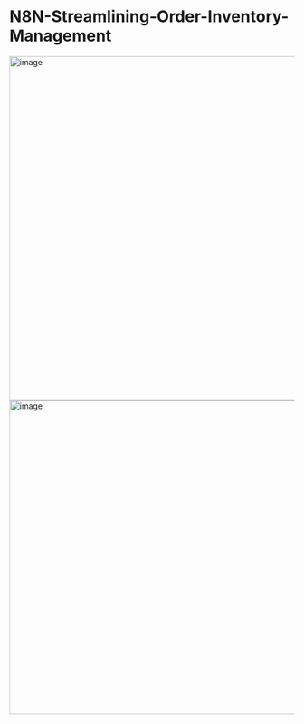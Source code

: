 # N8N-Streamlining-Order-Inventory-Management

<img width="1375" height="607" alt="image" src="https://github.com/user-attachments/assets/1b4fa8e7-883c-43ae-8d78-52de01a50d14" />
<img width="1500" height="555" alt="image" src="https://github.com/user-attachments/assets/e7c84e57-28cf-4440-b9fc-8ad9e4898353" />

